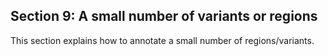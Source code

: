 ## Section 9: A small number of variants or regions
This section explains how to annotate a small number of regions/variants.
